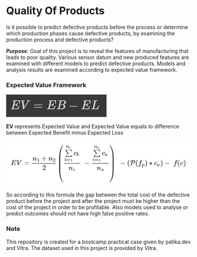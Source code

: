 # Quality Of Products
Is it possible to predict defective products before the process or determine which production phases cause defective products, by examining the production process and defective products?

*__Purpose__*:  Goal of this project is to reveal the features of manufacturing that leads to poor quality. Various sensor datum and new produced features are examined with different models to predict defective products. Models and analysis results are examined according to expected value framework. 

### Expected Value Framework


![](images/download26.png)

**EV** represents Expected Value and Expected Value equals to difference between Expected Benefit minus Expected Loss

![](images/download27.png)

So according to this formula the gap between the total cost of the defective product before the project and after the project must be higher than the cost of the project in order to be profitable. Also models used to analyse or predict outcomes should not have high false positive rates.

### Note

This repository is created for a bootcamp practical case given by patika.dev and Vitra. The dataset used in this project is provided by Vitra.
